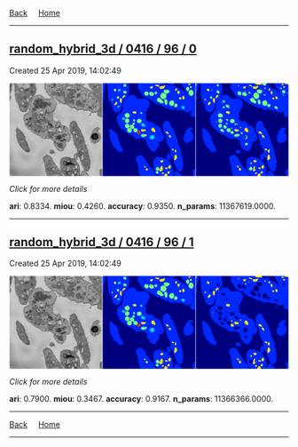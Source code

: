 
[Back](..)&nbsp;&nbsp;&nbsp;&nbsp;&nbsp;[Home](https://leapmanlab.github.io/snapshots)

---

<div class="summary"><a href="0"><h2>random_hybrid_3d / 0416 / 96 / 0</h2></a><p>Created 25 Apr 2019, 14:02:49
</p><a href="0"><img src="0/media/summary.png" align="center"></a><p>
<i>Click for more details</i>
</p></div>

**ari**: 0.8334. **miou**: 0.4260. **accuracy**: 0.9350. **n_params**: 11367619.0000. 

---

<div class="summary"><a href="1"><h2>random_hybrid_3d / 0416 / 96 / 1</h2></a><p>Created 25 Apr 2019, 14:02:49
</p><a href="1"><img src="1/media/summary.png" align="center"></a><p>
<i>Click for more details</i>
</p></div>

**ari**: 0.7900. **miou**: 0.3467. **accuracy**: 0.9167. **n_params**: 11366366.0000. 

---

[Back](..)&nbsp;&nbsp;&nbsp;&nbsp;&nbsp;[Home](https://leapmanlab.github.io/snapshots)

---